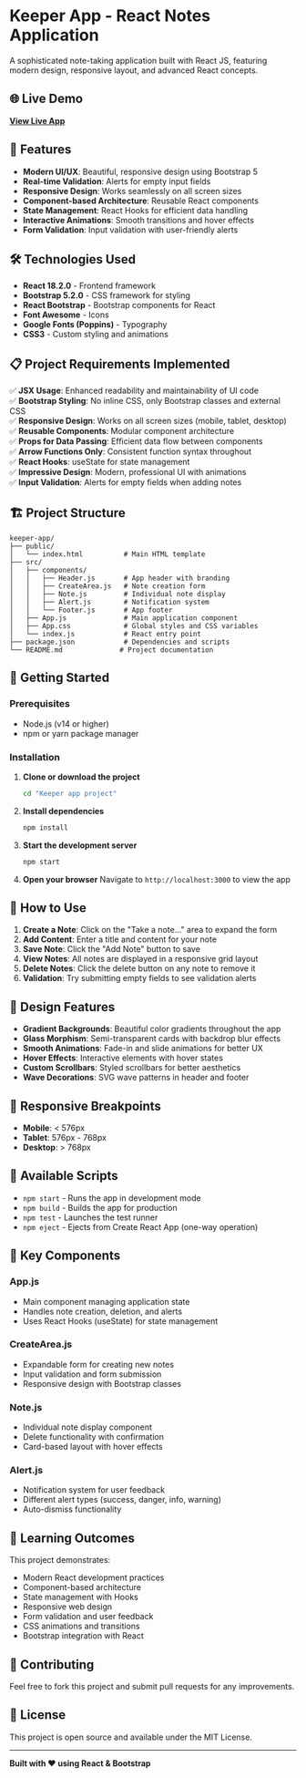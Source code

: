 # Keeper App - React Notes Application

A sophisticated note-taking application built with React JS, featuring modern design, responsive layout, and advanced React concepts.

## 🌐 Live Demo

**[View Live App](https://keeperappass10.netlify.app/)**

## 🚀 Features

- **Modern UI/UX**: Beautiful, responsive design using Bootstrap 5
- **Real-time Validation**: Alerts for empty input fields
- **Responsive Design**: Works seamlessly on all screen sizes
- **Component-based Architecture**: Reusable React components
- **State Management**: React Hooks for efficient data handling
- **Interactive Animations**: Smooth transitions and hover effects
- **Form Validation**: Input validation with user-friendly alerts

## 🛠️ Technologies Used

- **React 18.2.0** - Frontend framework
- **Bootstrap 5.2.0** - CSS framework for styling
- **React Bootstrap** - Bootstrap components for React
- **Font Awesome** - Icons
- **Google Fonts (Poppins)** - Typography
- **CSS3** - Custom styling and animations

## 📋 Project Requirements Implemented

✅ **JSX Usage**: Enhanced readability and maintainability of UI code  
✅ **Bootstrap Styling**: No inline CSS, only Bootstrap classes and external CSS  
✅ **Responsive Design**: Works on all screen sizes (mobile, tablet, desktop)  
✅ **Reusable Components**: Modular component architecture  
✅ **Props for Data Passing**: Efficient data flow between components  
✅ **Arrow Functions Only**: Consistent function syntax throughout  
✅ **React Hooks**: useState for state management  
✅ **Impressive Design**: Modern, professional UI with animations  
✅ **Input Validation**: Alerts for empty fields when adding notes  

## 🏗️ Project Structure

```
keeper-app/
├── public/
│   └── index.html          # Main HTML template
├── src/
│   ├── components/
│   │   ├── Header.js       # App header with branding
│   │   ├── CreateArea.js   # Note creation form
│   │   ├── Note.js         # Individual note display
│   │   ├── Alert.js        # Notification system
│   │   └── Footer.js       # App footer
│   ├── App.js              # Main application component
│   ├── App.css             # Global styles and CSS variables
│   └── index.js            # React entry point
├── package.json            # Dependencies and scripts
└── README.md              # Project documentation
```

## 🚀 Getting Started

### Prerequisites

- Node.js (v14 or higher)
- npm or yarn package manager

### Installation

1. **Clone or download the project**
   ```bash
   cd "Keeper app project"
   ```

2. **Install dependencies**
   ```bash
   npm install
   ```

3. **Start the development server**
   ```bash
   npm start
   ```

4. **Open your browser**
   Navigate to `http://localhost:3000` to view the app

## 🎯 How to Use

1. **Create a Note**: Click on the "Take a note..." area to expand the form
2. **Add Content**: Enter a title and content for your note
3. **Save Note**: Click the "Add Note" button to save
4. **View Notes**: All notes are displayed in a responsive grid layout
5. **Delete Notes**: Click the delete button on any note to remove it
6. **Validation**: Try submitting empty fields to see validation alerts

## 🎨 Design Features

- **Gradient Backgrounds**: Beautiful color gradients throughout the app
- **Glass Morphism**: Semi-transparent cards with backdrop blur effects
- **Smooth Animations**: Fade-in and slide animations for better UX
- **Hover Effects**: Interactive elements with hover states
- **Custom Scrollbars**: Styled scrollbars for better aesthetics
- **Wave Decorations**: SVG wave patterns in header and footer

## 📱 Responsive Breakpoints

- **Mobile**: < 576px
- **Tablet**: 576px - 768px
- **Desktop**: > 768px

## 🔧 Available Scripts

- `npm start` - Runs the app in development mode
- `npm build` - Builds the app for production
- `npm test` - Launches the test runner
- `npm eject` - Ejects from Create React App (one-way operation)

## 🌟 Key Components

### App.js
- Main component managing application state
- Handles note creation, deletion, and alerts
- Uses React Hooks (useState) for state management

### CreateArea.js
- Expandable form for creating new notes
- Input validation and form submission
- Responsive design with Bootstrap classes

### Note.js
- Individual note display component
- Delete functionality with confirmation
- Card-based layout with hover effects

### Alert.js
- Notification system for user feedback
- Different alert types (success, danger, info, warning)
- Auto-dismiss functionality

## 🎯 Learning Outcomes

This project demonstrates:
- Modern React development practices
- Component-based architecture
- State management with Hooks
- Responsive web design
- Form validation and user feedback
- CSS animations and transitions
- Bootstrap integration with React

## 🤝 Contributing

Feel free to fork this project and submit pull requests for any improvements.

## 📄 License

This project is open source and available under the MIT License.

---

**Built with ❤️ using React & Bootstrap**
